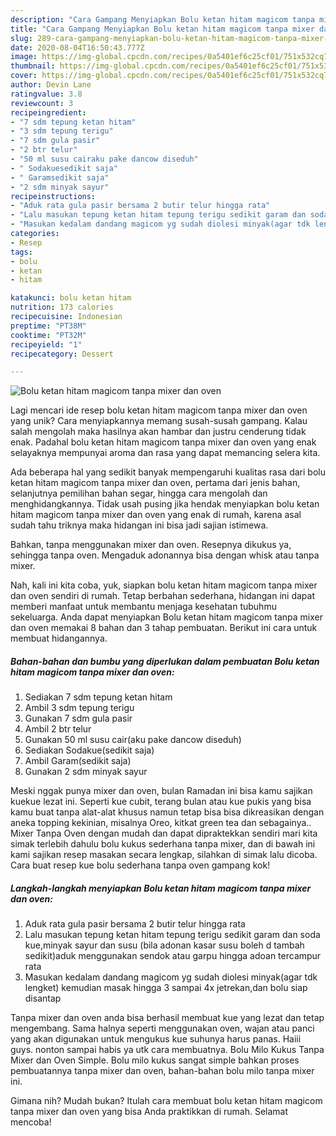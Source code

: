 ```yaml
---
description: "Cara Gampang Menyiapkan Bolu ketan hitam magicom tanpa mixer dan oven, Enak Banget"
title: "Cara Gampang Menyiapkan Bolu ketan hitam magicom tanpa mixer dan oven, Enak Banget"
slug: 289-cara-gampang-menyiapkan-bolu-ketan-hitam-magicom-tanpa-mixer-dan-oven-enak-banget
date: 2020-08-04T16:50:43.777Z
image: https://img-global.cpcdn.com/recipes/0a5401ef6c25cf01/751x532cq70/bolu-ketan-hitam-magicom-tanpa-mixer-dan-oven-foto-resep-utama.jpg
thumbnail: https://img-global.cpcdn.com/recipes/0a5401ef6c25cf01/751x532cq70/bolu-ketan-hitam-magicom-tanpa-mixer-dan-oven-foto-resep-utama.jpg
cover: https://img-global.cpcdn.com/recipes/0a5401ef6c25cf01/751x532cq70/bolu-ketan-hitam-magicom-tanpa-mixer-dan-oven-foto-resep-utama.jpg
author: Devin Lane
ratingvalue: 3.8
reviewcount: 3
recipeingredient:
- "7 sdm tepung ketan hitam"
- "3 sdm tepung terigu"
- "7 sdm gula pasir"
- "2 btr telur"
- "50 ml susu cairaku pake dancow diseduh"
- " Sodakuesedikit saja"
- " Garamsedikit saja"
- "2 sdm minyak sayur"
recipeinstructions:
- "Aduk rata gula pasir bersama 2 butir telur hingga rata"
- "Lalu masukan tepung ketan hitam tepung terigu sedikit garam dan soda kue,minyak sayur dan susu (bila adonan kasar susu boleh d tambah sedikit)aduk menggunakan sendok atau garpu hingga adoan tercampur rata"
- "Masukan kedalam dandang magicom yg sudah diolesi minyak(agar tdk lengket) kemudian masak hingga 3 sampai 4x jetrekan,dan bolu siap disantap"
categories:
- Resep
tags:
- bolu
- ketan
- hitam

katakunci: bolu ketan hitam 
nutrition: 173 calories
recipecuisine: Indonesian
preptime: "PT38M"
cooktime: "PT32M"
recipeyield: "1"
recipecategory: Dessert

---
```



![Bolu ketan hitam magicom tanpa mixer dan oven](https://img-global.cpcdn.com/recipes/0a5401ef6c25cf01/751x532cq70/bolu-ketan-hitam-magicom-tanpa-mixer-dan-oven-foto-resep-utama.jpg)

Lagi mencari ide resep bolu ketan hitam magicom tanpa mixer dan oven yang unik? Cara menyiapkannya memang susah-susah gampang. Kalau salah mengolah maka hasilnya akan hambar dan justru cenderung tidak enak. Padahal bolu ketan hitam magicom tanpa mixer dan oven yang enak selayaknya mempunyai aroma dan rasa yang dapat memancing selera kita.

Ada beberapa hal yang sedikit banyak mempengaruhi kualitas rasa dari bolu ketan hitam magicom tanpa mixer dan oven, pertama dari jenis bahan, selanjutnya pemilihan bahan segar, hingga cara mengolah dan menghidangkannya. Tidak usah pusing jika hendak menyiapkan bolu ketan hitam magicom tanpa mixer dan oven yang enak di rumah, karena asal sudah tahu triknya maka hidangan ini bisa jadi sajian istimewa.

Bahkan, tanpa menggunakan mixer dan oven. Resepnya dikukus ya, sehingga tanpa oven. Mengaduk adonannya bisa dengan whisk atau tanpa mixer.


Nah, kali ini kita coba, yuk, siapkan bolu ketan hitam magicom tanpa mixer dan oven sendiri di rumah. Tetap berbahan sederhana, hidangan ini dapat memberi manfaat untuk membantu menjaga kesehatan tubuhmu sekeluarga. Anda dapat menyiapkan Bolu ketan hitam magicom tanpa mixer dan oven memakai 8 bahan dan 3 tahap pembuatan. Berikut ini cara untuk membuat hidangannya.

<!--inarticleads1-->

##### Bahan-bahan dan bumbu yang diperlukan dalam pembuatan Bolu ketan hitam magicom tanpa mixer dan oven:

1. Sediakan 7 sdm tepung ketan hitam
1. Ambil 3 sdm tepung terigu
1. Gunakan 7 sdm gula pasir
1. Ambil 2 btr telur
1. Gunakan 50 ml susu cair(aku pake dancow diseduh)
1. Sediakan  Sodakue(sedikit saja)
1. Ambil  Garam(sedikit saja)
1. Gunakan 2 sdm minyak sayur


Meski nggak punya mixer dan oven, bulan Ramadan ini bisa kamu sajikan kuekue lezat ini. Seperti kue cubit, terang bulan atau kue pukis yang bisa kamu buat tanpa alat-alat khusus namun tetap bisa bisa dikreasikan dengan aneka topping kekinian, misalnya Oreo, kitkat green tea dan sebagainya.. Mixer Tanpa Oven dengan mudah dan dapat dipraktekkan sendiri mari kita simak terlebih dahulu bolu kukus sederhana tanpa mixer, dan di bawah ini kami sajikan resep masakan secara lengkap, silahkan di simak lalu dicoba. Cara buat resep kue bolu sederhana tanpa oven gampang kok! 

<!--inarticleads2-->

##### Langkah-langkah menyiapkan Bolu ketan hitam magicom tanpa mixer dan oven:

1. Aduk rata gula pasir bersama 2 butir telur hingga rata
1. Lalu masukan tepung ketan hitam tepung terigu sedikit garam dan soda kue,minyak sayur dan susu (bila adonan kasar susu boleh d tambah sedikit)aduk menggunakan sendok atau garpu hingga adoan tercampur rata
1. Masukan kedalam dandang magicom yg sudah diolesi minyak(agar tdk lengket) kemudian masak hingga 3 sampai 4x jetrekan,dan bolu siap disantap


Tanpa mixer dan oven anda bisa berhasil membuat kue yang lezat dan tetap mengembang. Sama halnya seperti menggunakan oven, wajan atau panci yang akan digunakan untuk mengukus kue suhunya harus panas. Haiii guys. nonton sampai habis ya utk cara membuatnya. Bolu Milo Kukus Tanpa Mixer dan Oven Simple. Bolu milo kukus sangat simple bahkan proses pembuatannya tanpa mixer dan oven, bahan-bahan bolu milo tanpa mixer ini. 

Gimana nih? Mudah bukan? Itulah cara membuat bolu ketan hitam magicom tanpa mixer dan oven yang bisa Anda praktikkan di rumah. Selamat mencoba!
